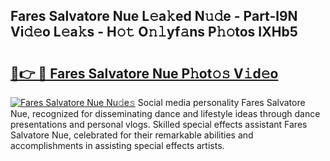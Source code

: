 ## Fares Salvatore Nue L𝚎a𝚔ed N𝚞𝚍e - Part-l9N Vi𝚍𝚎o L𝚎a𝚔s - H𝚘𝚝 O𝚗𝚕yf𝚊ns P𝚑𝚘tos IXHb5

# <h2><a href="http://kf9orf0.oniu.top/?m=Fares+Salvatore+Nue">🔗👉 🔴 Fares Salvatore Nue P𝚑ot𝚘𝚜 V𝚒d𝚎o</a></h2>

[![Fares Salvatore Nue Nu𝚍e𝚜](https://i.imgur.com/0qMVB7G.gif)](http://kf9orf0.oniu.top/?m=Fares+Salvatore+Nue)
Social media personality Fares Salvatore Nue, recognized for disseminating dance and lifestyle ideas through dance presentations and personal vlogs. Skilled special effects assistant Fares Salvatore Nue, celebrated for their remarkable abilities and accomplishments in assisting special effects artists.  
